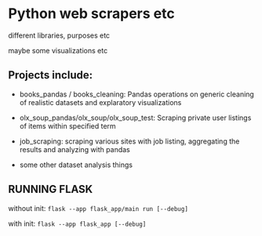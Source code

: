 # Python web scrapers etc

different libraries, purposes etc

maybe some visualizations etc

## Projects include:

* books_pandas / books_cleaning:
Pandas operations on generic cleaning of realistic datasets and explaratory visualizations

* olx_soup_pandas/olx_soup/olx_soup_test:
Scraping private user listings of items within specified term

* job_scraping:
scraping various sites with job listing, aggregating the results and analyzing with pandas

* some other dataset analysis things


## RUNNING FLASK

without init:
`flask --app flask_app/main run [--debug]`

with init:
`flask --app flask_app [--debug]`